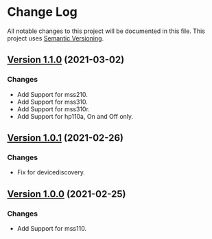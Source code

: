 # Change Log

All notable changes to this project will be documented in this file. This project uses [Semantic Versioning](https://semver.org/).

## [Version 1.1.0](https://github.com/donavanbecker/homebridge-meross-cloud/compare/v1.0.1...v1.1.0) (2021-03-02)

### Changes

- Add Support for mss210.
- Add Support for mss310.
- Add Support for mss310r.
- Add Support for hp110a, On and Off only.

## [Version 1.0.1](https://github.com/donavanbecker/homebridge-meross-cloud/compare/v1.0.0...v1.0.1) (2021-02-26)

### Changes

- Fix for devicediscovery.

## [Version 1.0.0](https://github.com/donavanbecker/homebridge-meross-cloud/releases/tag/v1.0.0) (2021-02-25)

### Changes

- Add Support for mss110.
